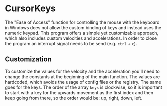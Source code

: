 # CursorKeys

The "Ease of Access" function for controlling the mouse with the keyboard in Windows does not allow the custom binding of keys and instead uses the numeric keypad. This program offers a simple yet customizable approach, which also includes custom velocities and accelerations. In order to close the program an interrupt signal needs to be send (e.g. `ctrl` + `c`).

## Customization

To customize the values for the velocity and the acceleration you'll need to change the constants at the beginning of the main function. The values are hardcoded, which avoids the usage of config files or the registry. The same goes for the keys. The order of the array `keys` is clockwise, so it is important to start with a key for the upwards movement as the first index and then keep going from there, so the order would be: up, right, down, left.